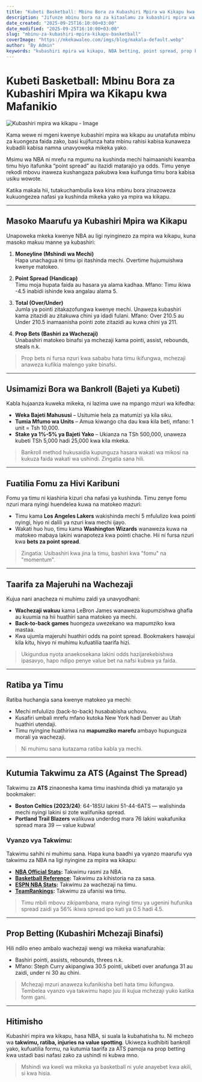 ```yaml
---
title: "Kubeti Basketball: Mbinu Bora za Kubashiri Mpira wa Kikapu kwa Mafanikio"
description: "Jifunze mbinu bora na za kitaalamu za kubashiri mpira wa kikapu (NBA) kwa faida — kutoka point spread, prop bets hadi usimamizi wa bajeti yako."
date_created: "2025-09-25T16:10:00+03:00"
date_modified: "2025-09-25T16:10:00+03:00"
slug: "mbinu-za-kubashiri-mpira-kikapu-basketball"
coverImage: "https://mkekawaleo.com/imgs/blog/makala-default.webp"
author: "By Admin"
keywords: "kubashiri mpira wa kikapu, NBA betting, point spread, prop bets, bankroll, basketball betting Tanzania"
---
```



# Kubeti Basketball: Mbinu Bora za Kubashiri Mpira wa Kikapu kwa Mafanikio

![Kubashiri mpira wa kikapu - Image](/imgs/blog/makala-default.webp)

Kama wewe ni mgeni kwenye kubashiri mpira wa kikapu au unatafuta mbinu za kuongeza faida zako, basi kujifunza hata mbinu rahisi kabisa kunaweza kubadili kabisa namna unavyoweka mikeka yako.

Msimu wa NBA ni mrefu na mgumu na kushinda mechi haimaanishi kwamba timu hiyo itafunika “point spread” au itazidi matarajio ya odds. Timu yenye rekodi mbovu inaweza kushangaza pakubwa kwa kuifunga timu bora kabisa usiku wowote.

Katika makala hii, tutakuchambulia kwa kina mbinu bora zinazoweza kukuongezea nafasi ya kushinda mikeka yako ya mpira wa kikapu.

---

## Masoko Maarufu ya Kubashiri Mpira wa Kikapu

Unapoweka mkeka kwenye NBA au ligi nyinginezo za mpira wa kikapu, kuna masoko makuu manne ya kubashiri:

1. **Moneyline (Mshindi wa Mechi)**  
  Hapa unachagua ni timu ipi itashinda mechi. Overtime hujumuishwa kwenye matokeo.

2. **Point Spread (Handicap)**  
  Timu moja hupata faida au hasara ya alama kadhaa. Mfano: Timu ikiwa -4.5 inabidi ishinde kwa angalau alama 5.

3. **Total (Over/Under)**  
  Jumla ya pointi zitakazofungwa kwenye mechi. Unaweza kubashiri kama zitazidi au zitakuwa chini ya idadi fulani. Mfano: Over 210.5 au Under 210.5 inamaanisha pointi zote zitazidi au kuwa chini ya 211.

4. **Prop Bets (Bashiri za Wachezaji)**  
  Unabashiri matokeo binafsi ya mchezaji kama pointi, assist, rebounds, steals n.k.

> Prop bets ni fursa nzuri kwa sababu hata timu ikifungwa, mchezaji anaweza kufikia malengo yake binafsi.

---

## Usimamizi Bora wa Bankroll (Bajeti ya Kubeti)

Kabla hujaanza kuweka mikeka, ni lazima uwe na mpango mzuri wa kifedha:

- **Weka Bajeti Mahususi** – Usitumie hela za matumizi ya kila siku.
- **Tumia Mfumo wa Units** – Amua kiwango cha dau kwa kila beti, mfano: 1 unit = Tsh 10,000.
- **Stake ya 1%-5% ya Bajeti Yako** – Ukianza na TSh 500,000, unaweza kubeti TSh 5,000 hadi 25,000 kwa kila mkeka.

> Bankroll method hukusaidia kupunguza hasara wakati wa mikosi na kukuza faida wakati wa ushindi. Zingatia sana hili.

---

## Fuatilia Fomu za Hivi Karibuni

Fomu ya timu ni kiashiria kizuri cha nafasi ya kushinda. Timu zenye fomu nzuri mara nyingi huendelea kuwa na matokeo mazuri:

- Timu kama **Los Angeles Lakers** wakishinda mechi 5 mfululizo kwa pointi nyingi, hiyo ni dalili ya nzuri kwa mechi ijayo.
- Wakati huo huo, timu kama **Washington Wizards** wanaweza kuwa na matokeo mabaya lakini wanapoteza kwa pointi chache. Hii ni fursa nzuri kwa **bets za point spread**.

> Zingatia: Usibashiri kwa jina la timu, bashiri kwa "fomu" na "momentum".

---

## Taarifa za Majeruhi na Wachezaji

Kujua nani anacheza ni muhimu zaidi ya unavyodhani:

- **Wachezaji wakuu** kama LeBron James wanaweza kupumzishwa ghafla au kuumia na hii huathiri sana matokeo ya mechi.
- **Back-to-back games** huongeza uwezekano wa mapumziko kwa mastaa.
- Kwa ujumla majeruhi huathiri odds na point spread. Bookmakers hawajui kila kitu, hivyo ni muhimu kufuatilia taarifa hizi.

> Ukigundua nyota anaekosekana lakini odds hazijarekebishwa ipasavyo, hapo ndipo penye value bet na nafsi kubwa ya faida.

---

## Ratiba ya Timu

Ratiba huchangia sana kwenye matokeo ya mechi:

- Mechi mfululizo (back-to-back) husababisha uchovu.
- Kusafiri umbali mrefu mfano kutoka New York hadi Denver au Utah huathiri utendaji.
- Timu nyingine huathiriwa na **mapumziko marefu** ambayo hupunguza morali ya wachezaji.

> Ni muhimu sana kutazama ratiba kabla ya mechi.

---

## Kutumia Takwimu za ATS (Against The Spread)

Takwimu za **ATS** zinaonesha kama timu inashinda dhidi ya matarajio ya bookmaker:

- **Boston Celtics (2023/24)**: 64-18SU lakini 51-44-6ATS — walishinda mechi nyingi lakini si zote walifunika spread.
- **Portland Trail Blazers** walikuwa underdog mara 76 lakini wakafunika spread mara 39 — value kubwa!

### Vyanzo vya Takwimu:

Takwimu sahihi ni muhimu sana. Hapa kuna baadhi ya vyanzo maarufu vya takwimu za NBA na ligi nyingine za mpira wa kikapu:
- **[NBA Official Stats](https://www.nba.com/stats/):** Takwimu rasmi za NBA.
- **[Basketball Reference](https://www.basketball-reference.com/):** Takwimu za kihistoria na za sasa.
- **[ESPN NBA Stats](https://www.espn.com/nba/stats):** Takwimu za wachezaji na timu.
- **[TeamRankings](https://www.teamrankings.com/nba/):** Takwimu za ufanisi wa timu.

> Timu mbili mbovu zikipambana, mara nyingi timu ya ugenini hufunika spread zaidi ya 56% ikiwa spread ipo kati ya 0.5 hadi 4.5.

---

## Prop Betting (Kubashiri Mchezaji Binafsi)

Hili ndilo eneo ambalo wachezaji wengi wa mikeka wanafurahia:

- Bashiri pointi, assists, rebounds, threes n.k.
- Mfano: Steph Curry akipangiwa 30.5 pointi, ukibeti over anafunga 31 au zaidi, under ni 30 au chini.

> Mchezaji mzuri anaweza kufanikisha beti hata timu ikifungwa. Tembelea vyanzo vya takwimu hapo juu ili kujua mchezaji yuko katika form gani.

---

## Hitimisho

Kubashiri mpira wa kikapu, hasa NBA, si suala la kubahatisha tu. Ni mchezo wa **takwimu, ratiba, injuries na value spotting**. Ukiweza kudhibiti bankroll yako, kufuatilia formu, na kutumia taarifa za ATS pamoja na prop betting kwa ustadi basi nafasi zako za ushindi ni kubwa mno.

> Mshindi wa kweli wa mikeka ya basketball ni yule anayebet kwa akili, si kwa hisia.